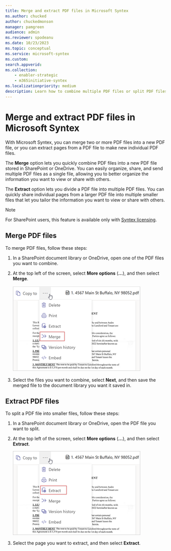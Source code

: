 ```yaml
---
title: Merge and extract PDF files in Microsoft Syntex
ms.author: chucked
author: chuckedmonson
manager: pamgreen
audience: admin
ms.reviewer: spodeanu
ms.date: 10/23/2023
ms.topic: conceptual
ms.service: microsoft-syntex
ms.custom: 
search.appverid: 
ms.collection: 
    - enabler-strategic
    - m365initiative-syntex
ms.localizationpriority: medium
description: Learn how to combine multiple PDF files or split PDF files in Microsoft Syntex.
---
```


# Merge and extract PDF files in Microsoft Syntex

With Microsoft Syntex, you can merge two or more PDF files into a new PDF file, or you can extract pages from a PDF file to make new individual PDF files.

The **Merge** option lets you quickly combine PDF files into a new PDF file stored in SharePoint or OneDrive. You can easily organize, share, and send multiple PDF files as a single file, allowing you to better organize the information you want to view or share with others.

The **Extract** option lets you divide a PDF file into multiple PDF files. You can quickly share individual pages from a larger PDF file into multiple smaller files that let you tailor the information you want to view or share with others.

> [!NOTE]
> For SharePoint users, this feature is available only with [Syntex licensing](syntex-licensing.md).

## Merge PDF files

To merge PDF files, follow these steps:

1. In a SharePoint document library or OneDrive, open one of the PDF files you want to combine.

2. At the top left of the screen, select **More options** (**…**), and then select **Merge**.

    ![Screenshot of a More options menu showing the Merge option.](../media/content-understanding/merge-option.png)

3. Select the files you want to combine, select **Next**, and then save the merged file to the document library you want it saved in.

## Extract PDF files

To split a PDF file into smaller files, follow these steps:  

1. In a SharePoint document library or OneDrive, open the PDF file you want to split.

2. At the top left of the screen, select **More options** (**…**), and then select **Extract**.

    ![Screenshot of a More options menu showing the Extract option.](../media/content-understanding/extract-option.png)

3. Select the page you want to extract, and then select **Extract**.
